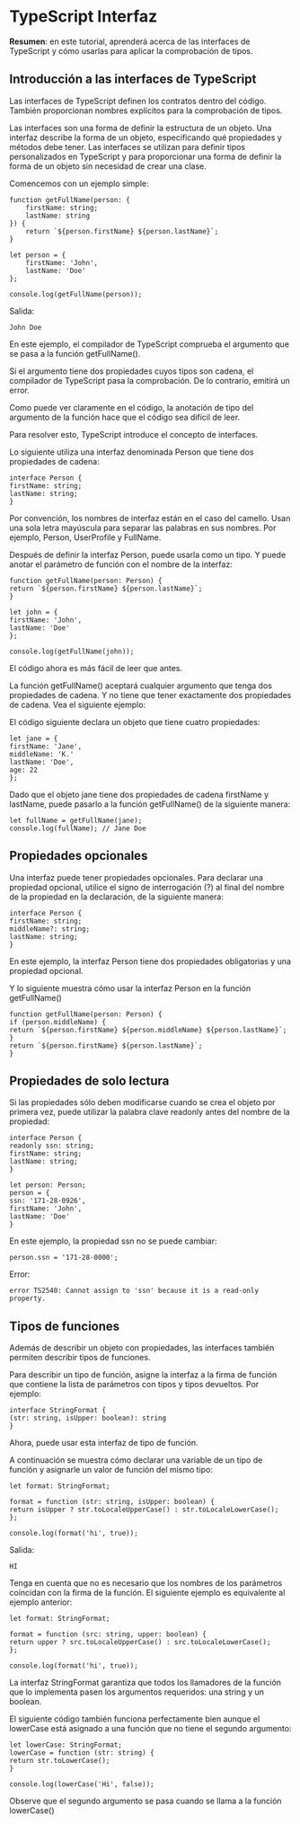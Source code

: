 # TypeScript Interfaz

**Resumen**: en este tutorial, aprenderá acerca de las interfaces de TypeScript y cómo usarlas para aplicar la comprobación de tipos.

## Introducción a las interfaces de TypeScript

Las interfaces de TypeScript definen los contratos dentro del código. También proporcionan nombres explícitos para la comprobación de tipos.

Las interfaces son una forma de definir la estructura de un objeto. Una interfaz describe la forma de un objeto, especificando qué propiedades y métodos debe tener. Las interfaces se utilizan para definir tipos personalizados en TypeScript y para proporcionar una forma de definir la forma de un objeto sin necesidad de crear una clase.

Comencemos con un ejemplo simple:

    function getFullName(person: {
        firstName: string;
        lastName: string
    }) {
        return `${person.firstName} ${person.lastName}`;
    }

    let person = {
        firstName: 'John',
        lastName: 'Doe'
    };

    console.log(getFullName(person));

Salida:

    John Doe

En este ejemplo, el compilador de TypeScript comprueba el argumento que se pasa a la función getFullName().

Si el argumento tiene dos propiedades cuyos tipos son cadena, el compilador de TypeScript pasa la comprobación. De lo contrario, emitirá un error.

Como puede ver claramente en el código, la anotación de tipo del argumento de la función hace que el código sea difícil de leer.

Para resolver esto, TypeScript introduce el concepto de interfaces.

Lo siguiente utiliza una interfaz denominada Person que tiene dos propiedades de cadena:

    interface Person {
    firstName: string;
    lastName: string;
    }

Por convención, los nombres de interfaz están en el caso del camello. Usan una sola letra mayúscula para separar las palabras en sus nombres. Por ejemplo, Person, UserProfile y FullName.

Después de definir la interfaz Person, puede usarla como un tipo. Y puede anotar el parámetro de función con el nombre de la interfaz:

    function getFullName(person: Person) {
    return `${person.firstName} ${person.lastName}`;
    }

    let john = {
    firstName: 'John',
    lastName: 'Doe'
    };

    console.log(getFullName(john));

El código ahora es más fácil de leer que antes.

La función getFullName() aceptará cualquier argumento que tenga dos propiedades de cadena. Y no tiene que tener exactamente dos propiedades de cadena. Vea el siguiente ejemplo:

El código siguiente declara un objeto que tiene cuatro propiedades:

    let jane = {
    firstName: 'Jane',
    middleName: 'K.'
    lastName: 'Doe',
    age: 22
    };

Dado que el objeto jane tiene dos propiedades de cadena firstName y lastName, puede pasarlo a la función getFullName() de la siguiente manera:

    let fullName = getFullName(jane);
    console.log(fullName); // Jane Doe

## Propiedades opcionales

Una interfaz puede tener propiedades opcionales. Para declarar una propiedad opcional, utilice el signo de interrogación (?) al final del nombre de la propiedad en la declaración, de la siguiente manera:

    interface Person {
    firstName: string;
    middleName?: string;
    lastName: string;
    }

En este ejemplo, la interfaz Person tiene dos propiedades obligatorias y una propiedad opcional.

Y lo siguiente muestra cómo usar la interfaz Person en la función getFullName()

    function getFullName(person: Person) {
    if (person.middleName) {
    return `${person.firstName} ${person.middleName} ${person.lastName}`;
    }
    return `${person.firstName} ${person.lastName}`;
    }

## Propiedades de solo lectura

Si las propiedades sólo deben modificarse cuando se crea el objeto por primera vez, puede utilizar la palabra clave readonly antes del nombre de la propiedad:

    interface Person {
    readonly ssn: string;
    firstName: string;
    lastName: string;
    }

    let person: Person;
    person = {
    ssn: '171-28-0926',
    firstName: 'John',
    lastName: 'Doe'
    }

En este ejemplo, la propiedad ssn no se puede cambiar:

    person.ssn = '171-28-0000';

Error:

    error TS2540: Cannot assign to 'ssn' because it is a read-only property.

## Tipos de funciones

Además de describir un objeto con propiedades, las interfaces también permiten describir tipos de funciones.

Para describir un tipo de función, asigne la interfaz a la firma de función que contiene la lista de parámetros con tipos y tipos devueltos. Por ejemplo:

    interface StringFormat {
    (str: string, isUpper: boolean): string
    }

Ahora, puede usar esta interfaz de tipo de función.

A continuación se muestra cómo declarar una variable de un tipo de función y asignarle un valor de función del mismo tipo:

    let format: StringFormat;

    format = function (str: string, isUpper: boolean) {
    return isUpper ? str.toLocaleUpperCase() : str.toLocaleLowerCase();
    };

    console.log(format('hi', true));

Salida:

    HI

Tenga en cuenta que no es necesario que los nombres de los parámetros coincidan con la firma de la función. El siguiente ejemplo es equivalente al ejemplo anterior:

    let format: StringFormat;

    format = function (src: string, upper: boolean) {
    return upper ? src.toLocaleUpperCase() : src.toLocaleLowerCase();
    };

    console.log(format('hi', true));

La interfaz StringFormat garantiza que todos los llamadores de la función que lo implementa pasen los argumentos requeridos: una string y un boolean.

El siguiente código también funciona perfectamente bien aunque el lowerCase está asignado a una función que no tiene el segundo argumento:

    let lowerCase: StringFormat;
    lowerCase = function (str: string) {
    return str.toLowerCase();
    }

    console.log(lowerCase('Hi', false));

Observe que el segundo argumento se pasa cuando se llama a la función lowerCase()
